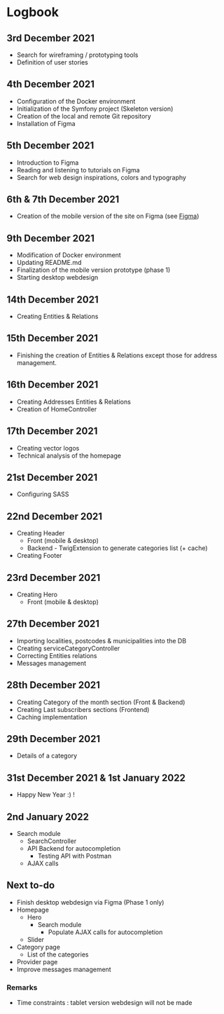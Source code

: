 # Logbook

##  3rd December 2021
* Search for wireframing / prototyping tools
* Definition of user stories

## 4th December 2021
* Configuration of the Docker environment
* Initialization of the Symfony project (Skeleton version)
* Creation of the local and remote Git repository
* Installation of Figma

## 5th December 2021
* Introduction to Figma
* Reading and listening to tutorials on Figma
* Search for web design inspirations, colors and typography

## 6th & 7th December 2021
* Creation of the mobile version of the site on Figma (see [Figma](https://www.figma.com/file/vR2MYH4FAqXUhBWcgHoGt3/Untitled?node-id=0%3A1))

## 9th December 2021
* Modification of Docker environment
* Updating README.md
* Finalization of the mobile version prototype (phase 1)
* Starting desktop webdesign

## 14th December 2021
* Creating Entities & Relations

## 15th December 2021
* Finishing the creation of Entities & Relations except those for address management.

## 16th December 2021
* Creating Addresses Entities & Relations
* Creation of HomeController

## 17th December 2021
* Creating vector logos
* Technical analysis of the homepage

## 21st December 2021
* Configuring SASS

## 22nd December 2021
* Creating Header
  * Front (mobile & desktop)
  * Backend - TwigExtension to generate categories list (+ cache)
* Creating Footer

## 23rd December 2021
* Creating Hero
  * Front (mobile & desktop)

## 27th December 2021
* Importing localities, postcodes & municipalities into the DB
* Creating serviceCategoryController
* Correcting Entities relations
* Messages management

## 28th December 2021
* Creating Category of the month section (Front & Backend)
* Creating Last subscribers sections (Frontend)
* Caching implementation

## 29th December 2021
* Details of a category

## 31st December 2021 & 1st January 2022
* Happy New Year :) !

## 2nd January 2022
* Search module
  * SearchController
  * API Backend for autocompletion
    * Testing API with Postman
  * AJAX calls

## Next to-do
* Finish desktop webdesign via Figma (Phase 1 only)
* Homepage
  * Hero
    * Search module
      * Populate AJAX calls for autocompletion
  * Slider
* Category page
  * List of the categories
* Provider page
* Improve messages management

### Remarks
* Time constraints : tablet version webdesign will not be made